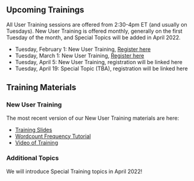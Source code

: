 [title]: - "OSG User Training (regular/monthly)"

## Upcoming Trainings

All User Training sessions are offered from 2:30-4pm ET (and usually on Tuesdays). New User Training is offered monthly, generally on the first Tuesday of the month, and Special Topics will be added in April 2022.

* Tuesday, February 1: New User Training, [Register here](https://docs.google.com/forms/d/e/1FAIpQLSdj3XT7I0SM4k9jBvST7YX5wsCH_er1HLA7VqRj9ICoEvf2GA/viewform)
* Tuesday, March 1: New User Training, [Register here](https://docs.google.com/forms/d/e/1FAIpQLSdj3XT7I0SM4k9jBvST7YX5wsCH_er1HLA7VqRj9ICoEvf2GA/viewform)
* Tuesday, April 5: New User Training, registration will be linked here
* Tuesday, April 19: Special Topic (TBA), registration will be linked here

## Training Materials

### New User Training

The most recent version of our New User Training materials are here: 

* [Training Slides](https://docs.google.com/presentation/d/1z-f81xtk_ZXeJcA1kX60JoScXdGfe-xgsB9g5YemrqI/edit#slide=id.g10662d3fe4f_0_0)
* [Wordcount Frequency Tutorial](https://support.opensciencegrid.org/support/solutions/articles/12000079856)
* [Video of Training](https://www.youtube.com/watch?v=D14eMrkZ2gQ)

### Additional Topics

We will introduce Special Training topics in April 2022!
